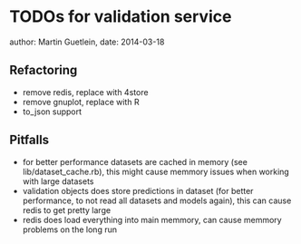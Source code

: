 TODOs for validation service
============================

author: Martin Guetlein, date: 2014-03-18

Refactoring
-----------

* remove redis, replace with 4store
* remove gnuplot, replace with R
* to_json support

Pitfalls
--------

* for better performance datasets are cached in memory (see lib/dataset_cache.rb), this might cause memmory issues when working with large datasets
* validation objects does store predictions in dataset (for better performance, to not read all datasets and models again), this can cause redis to get pretty large
* redis does load everything into main memmory, can cause memmory problems on the long run